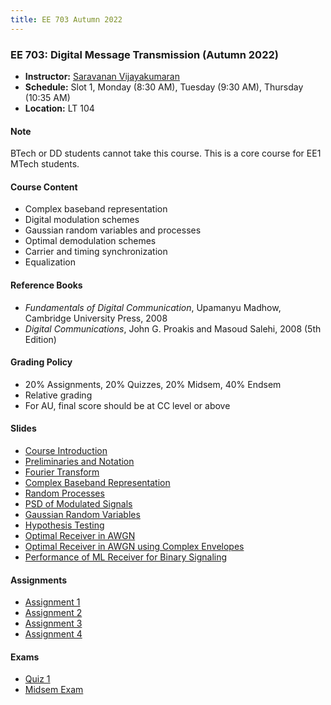 ```yaml
---
title: EE 703 Autumn 2022
---
```



### EE 703: Digital Message Transmission (Autumn 2022)
  - **Instructor:** [Saravanan Vijayakumaran](http://www.ee.iitb.ac.in/~sarva)
  - **Schedule:** Slot 1, Monday (8:30 AM), Tuesday (9:30 AM), Thursday (10:35 AM)
  - **Location:** LT 104

#### Note

BTech or DD students cannot take this course. This is a core course for EE1 MTech students.

#### Course Content

  - Complex baseband representation
  - Digital modulation schemes
  - Gaussian random variables and processes
  - Optimal demodulation schemes
  - Carrier and timing synchronization
  - Equalization


#### Reference Books

  - *Fundamentals of Digital Communication*, Upamanyu Madhow, Cambridge University Press, 2008
  - *Digital Communications*, John G. Proakis and Masoud Salehi, 2008 (5th Edition)

#### Grading Policy
  - 20% Assignments, 20% Quizzes, 20% Midsem, 40% Endsem
  - Relative grading
  - For AU, final score should be at CC level or above

#### Slides
  - [Course Introduction](/courses/EE703/2022/slides/Outline.pdf)
  - [Preliminaries and Notation](/courses/EE703/2022/slides/Preliminaries.pdf)
  - [Fourier Transform](/courses/EE703/2022/slides/FourierTransform.pdf)
  - [Complex Baseband Representation](/courses/EE703/2022/slides/ComplexBaseband.pdf)
  - [Random Processes](/courses/EE703/2022/slides/RandomProcesses.pdf)
  - [PSD of Modulated Signals](/courses/EE703/2022/slides/PSDofModulatedSignals.pdf)
  - [Gaussian Random Variables](/courses/EE703/2022/slides/GaussianRV.pdf)
  - [Hypothesis Testing](/courses/EE703/2022/slides/HypothesisTesting.pdf)
  - [Optimal Receiver in AWGN](/courses/EE703/2022/slides/OptimalReceiverInAWGN.pdf)
  - [Optimal Receiver in AWGN using Complex Envelopes](/courses/EE703/2022/slides/OptimalReceiverInAWGNComplex.pdf)
  - [Performance of ML Receiver for Binary Signaling](/courses/EE703/2022/slides/PerfMLBinarySignaling.pdf)

#### Assignments
  - [Assignment 1](/courses/EE703/2022/assignments/assignment1.pdf)
  - [Assignment 2](/courses/EE703/2022/assignments/assignment2.pdf)
  - [Assignment 3](/courses/EE703/2022/assignments/assignment3.pdf)
  - [Assignment 4](/courses/EE703/2022/assignments/assignment4.pdf)

#### Exams
  - [Quiz 1](/courses/EE703/2022/exams/quiz1.pdf)
  - [Midsem Exam](/courses/EE703/2022/exams/midsem.pdf)